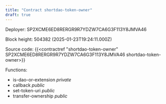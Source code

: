 ```yaml
---
title: "Contract shortdao-token-owner"
draft: true
---
```

Deployer: SP2XCME6ED8RERGR9R7YDZW7CA6G3F113Y8JMVA46


 



Block height: 504382 (2025-01-23T19:24:11.000Z)

Source code: {{<contractref "shortdao-token-owner" SP2XCME6ED8RERGR9R7YDZW7CA6G3F113Y8JMVA46 shortdao-token-owner>}}

Functions:

* is-dao-or-extension _private_
* callback _public_
* set-token-uri _public_
* transfer-ownership _public_
